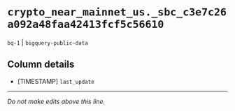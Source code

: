 # `crypto_near_mainnet_us._sbc_c3e7c26a092a48faa42413fcf5c56610`
`bq-1` | `bigquery-public-data`

## Column details
* [TIMESTAMP] `last_update`

-------------------------------------------------------------------------------
*Do not make edits above this line.*
